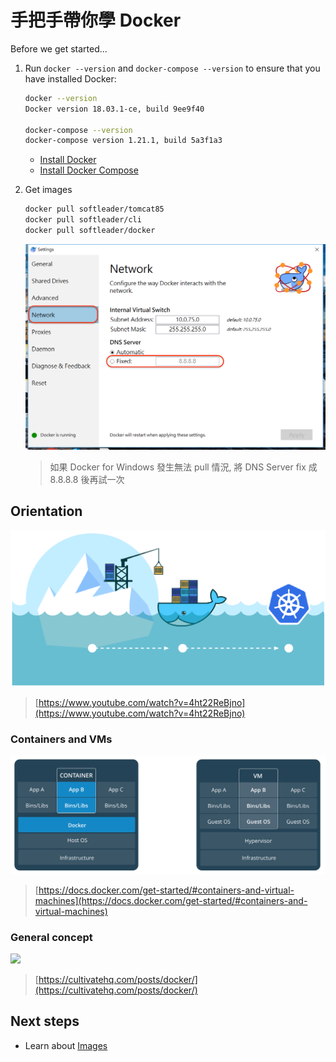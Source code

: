 # 手把手帶你學 Docker

Before we get started... 

1. Run `docker --version` and `docker-compose --version` to ensure that you have installed Docker:

	```sh
	docker --version
	Docker version 18.03.1-ce, build 9ee9f40
	
	docker-compose --version	
	docker-compose version 1.21.1, build 5a3f1a3
	```

	- [Install Docker](https://docs.docker.com/install/)
	- [Install Docker Compose](https://docs.docker.com/compose/install/)

2. Get images

	```sh
	docker pull softleader/tomcat85
	docker pull softleader/cli
	docker pull softleader/docker
	```
	
	![](./docker_for_windows_network_dns_fixed.png)
	
	> 如果 Docker for Windows 發生無法 pull 情況, 將 DNS Server fix 成 8.8.8.8 後再試一次

## Orientation

![](./moving-forward.png)

> [https://www.youtube.com/watch?v=4ht22ReBjno](https://www.youtube.com/watch?v=4ht22ReBjno)

### Containers and VMs

![](./container_vm.png)

> [https://docs.docker.com/get-started/#containers-and-virtual-machines](https://docs.docker.com/get-started/#containers-and-virtual-machines)

### General concept

![](https://cultivatehq.com/images/posts/docker.jpg)

> [https://cultivatehq.com/posts/docker/](https://cultivatehq.com/posts/docker/)

## Next steps

- Learn about [Images](./images.md)
